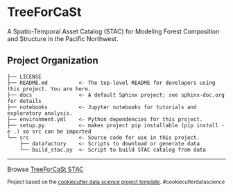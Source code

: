 TreeForCaSt
==============================

A Spatio-Temporal Asset Catalog (STAC) for Modeling Forest Composition and Structure in the Pacific Northwest.

Project Organization
------------

    ├── LICENSE
    ├── README.md          <- The top-level README for developers using this project. You are here.
    ├── docs               <- A default Sphinx project; see sphinx-doc.org for details
    ├── notebooks          <- Jupyter notebooks for tutorials and exploratory analysis.
    ├── environment.yml    <- Python dependencies for this project.
    ├── setup.py           <- makes project pip installable (pip install -e .) so src can be imported
    └── src                <- Source code for use in this project.
        ├── datafactory    <- Scripts to download or generate data
        └── build_stac.py  <- Script to build STAC catalog from data

------------

Browse [TreeForCaSt STAC](https://radiantearth.github.io/stac-browser/#/external/fbstac-stands.s3.amazonaws.com/plots/catalog/catalog.json)

<p><small>Project based on the <a target="_blank" href="https://drivendata.github.io/cookiecutter-data-science/">cookiecutter data science project template</a>. #cookiecutterdatascience</small></p>

